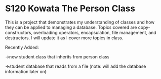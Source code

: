 # S120 Kowata The Person Class
This is a project that demonstrates my understanding of classes and how they can be applied to managing a database. Topics covered are copy-constructors, overloading operators, encapsulation, file management, and destructors. I will update it as I cover more topics in class. 

Recently Added:

->new student class that inherits from person class

->student database that reads from a file (note: will add the database information later on)
